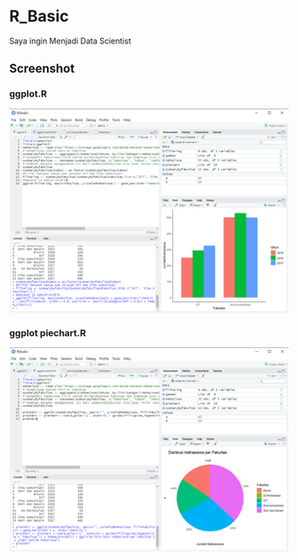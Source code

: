 # R_Basic
Saya ingin Menjadi Data Scientist

## Screenshot

### ggplot.R

![](image.png)

### ggplot piechart.R

![](R_basic.png)
